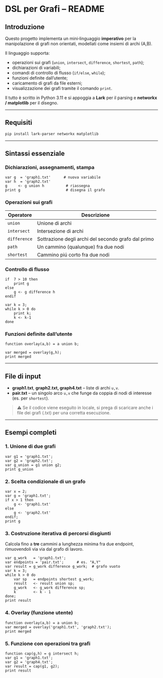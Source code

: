 # DSL per Grafi – README

## Introduzione

Questo progetto implementa un mini‑linguaggio **imperativo** per la manipolazione di grafi non orientati, modellati come insiemi di archi (A,B).&#x20;

Il linguaggio supporta:

* operazioni sui grafi (`union`, `intersect`, `difference`, `shortest`, `path`);
* dichiarazioni di variabili;
* comandi di controllo di flusso (`if/else`, `while`);
* funzioni definite dall’utente;
* caricamento di grafi da file esterni;
* visualizzazione dei grafi tramite il comando `print`.

Il tutto è scritto in Python 3.11 e si appoggia a **Lark** per il parsing e **networkx / matplotlib** per il disegno.

---

## Requisiti

```bash
pip install lark-parser networkx matplotlib
```

---

## Sintassi essenziale

### Dichiarazioni, assegnamenti, stampa

```minigr
var g  = 'graph1.txt'      # nuova variabile
var h  = 'graph2.txt'
g     <- g union h          # riassegna
print g                     # disegna il grafo
```

### Operazioni sui grafi

| Operatore    | Descrizione                                         |
| ------------ | --------------------------------------------------- |
| `union`      | Unione di archi                                     |
| `intersect`  | Intersezione di archi                               |
| `difference` | Sottrazione degli archi del secondo grafo dal primo |
| `path`       | Un cammino (qualunque) fra due nodi                 |
| `shortest`   | Cammino piú corto fra due nodi                      |

### Controllo di flusso

```minigr
if  7 > 10 then               
    print g
else
    g <- g difference h
endif

var k = 3;
while k > 0 do
    print k;
    k <- k-1
done
```

### Funzioni definite dall’utente

```minigr
function overlay(a,b) = a union b;

var merged = overlay(g,h);
print merged
```

---

## File di input

* **graph1.txt**, **graph2.txt, graph4.txt** – liste di archi `u,v`.
* **pair.txt** – un singolo arco `u,v` che funge da coppia di nodi di interesse (es. per `shortest`).

> ⚠️ Se il codice viene eseguito in locale, si prega di scaricare anche i file dei grafi (.txt) per una corretta esecuzione.
---

## Esempi completi

### 1. Unione di due grafi

```minigr
var g1 = 'graph1.txt';
var g2 = 'graph2.txt';
var g_union = g1 union g2;
print g_union
```

### 2. Scelta condizionale di un grafo

```minigr
var x = 2;
var g = 'graph1.txt';
if x > 1 then
    g <- 'graph1.txt'
else
    g <- 'graph2.txt'
endif;
print g
```

### 3. Costruzione iterativa di percorsi disgiunti

Calcola fino a **tre** cammini a lunghezza minima fra due endpoint, rimuovendoli via via dal grafo di lavoro.

```minigr
var g_work   = 'graph1.txt';
var endpoints = 'pair.txt';      # es. "A,Y"
var result = g_work difference g_work;  # grafo vuoto
var k = 3;
while k > 0 do
    var sp   = endpoints shortest g_work;
    result   <- result union sp;
    g_work   <- g_work difference sp;
    k        <- k - 1
done;
print result
```

### 4. Overlay (funzione utente)

```minigr
function overlay(a,b) = a union b;
var merged = overlay('graph1.txt', 'graph2.txt');
print merged
```

### 5. Funzione con operazioni tra grafi

```minigr
function cap(g,h) = g intersect h;
var g1 = 'graph1.txt';
var g2 = 'graph4.txt';
var result = cap(g1, g2);
print result
```
